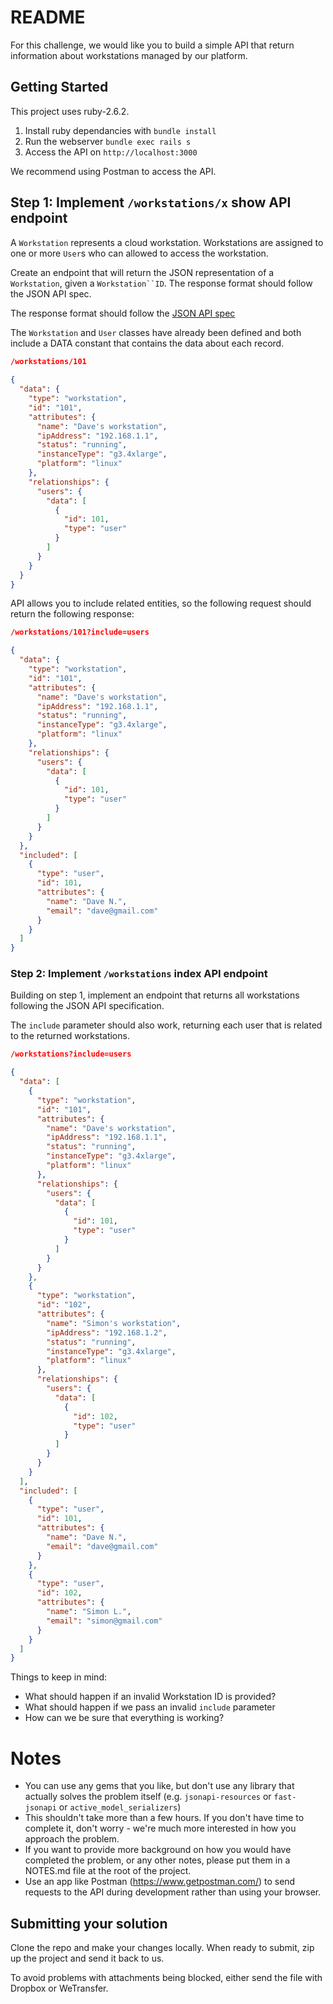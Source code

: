 # README

For this challenge, we would like you to build a simple API that return information about workstations managed by our platform.

## Getting Started 

This project uses ruby-2.6.2.

1. Install ruby dependancies with `bundle install`
2. Run the webserver `bundle exec rails s`
3. Access the API on `http://localhost:3000`

We recommend using Postman to access the API.

## Step 1: Implement `/workstations/x` show API endpoint

A `Workstation` represents a cloud workstation. Workstations are assigned to one or more `User`s who can allowed to access the workstation.

Create an endpoint that will return the JSON representation of a `Workstation`, given a `Workstation``ID`. The response format should follow the JSON API spec.

The response format should follow the [JSON API spec](http://jsonapi.org/examples/)

The `Workstation` and `User` classes have already been defined and both include a DATA constant that contains the data about each record.

```json
/workstations/101
  
{
  "data": {
    "type": "workstation",
    "id": "101",
    "attributes": {
      "name": "Dave's workstation",
      "ipAddress": "192.168.1.1",
      "status": "running",
      "instanceType": "g3.4xlarge",
      "platform": "linux"
    },
    "relationships": {
      "users": {
        "data": [
          {
            "id": 101,
            "type": "user"
          }
        ]
      }
    }
  }
}
```

API allows you to include related entities, so the following request should return the following response:

```json
/workstations/101?include=users

{
  "data": {
    "type": "workstation",
    "id": "101",
    "attributes": {
      "name": "Dave's workstation",
      "ipAddress": "192.168.1.1",
      "status": "running",
      "instanceType": "g3.4xlarge",
      "platform": "linux"
    },
    "relationships": {
      "users": {
        "data": [
          {
            "id": 101,
            "type": "user"
          }
        ]
      }
    }
  },
  "included": [
    {
      "type": "user",
      "id": 101,
      "attributes": {
        "name": "Dave N.",
        "email": "dave@gmail.com"
      }
    }
  ]
}
```

### Step 2: Implement `/workstations` index API endpoint

Building on step 1, implement an endpoint that returns all workstations following the JSON API specification.

The `include` parameter should also work, returning each user that is related to the returned workstations.

```json
/workstations?include=users

{
  "data": [
    {
      "type": "workstation",
      "id": "101",
      "attributes": {
        "name": "Dave's workstation",
        "ipAddress": "192.168.1.1",
        "status": "running",
        "instanceType": "g3.4xlarge",
        "platform": "linux"
      },
      "relationships": {
        "users": {
          "data": [
            {
              "id": 101,
              "type": "user"
            }
          ]
        }
      }
    },
    {
      "type": "workstation",
      "id": "102",
      "attributes": {
        "name": "Simon's workstation",
        "ipAddress": "192.168.1.2",
        "status": "running",
        "instanceType": "g3.4xlarge",
        "platform": "linux"
      },
      "relationships": {
        "users": {
          "data": [
            {
              "id": 102,
              "type": "user"
            }
          ]
        }
      }
    }
  ],
  "included": [
    {
      "type": "user",
      "id": 101,
      "attributes": {
        "name": "Dave N.",
        "email": "dave@gmail.com"
      }
    },
    {
      "type": "user",
      "id": 102,
      "attributes": {
        "name": "Simon L.",
        "email": "simon@gmail.com"
      }
    }
  ]
}
```

Things to keep in mind:
* What should happen if an invalid Workstation ID is provided?
* What should happen if we pass an invalid `include` parameter
* How can we be sure that everything is working?

# Notes
* You can use any gems that you like, but don't use any library that actually solves the problem itself (e.g. `jsonapi-resources` or `fast-jsonapi` or `active_model_serializers`)
* This shouldn't take more than a few hours. If you don't have time to complete it, don't worry - we're much more interested in how you approach the problem.
* If you want to provide more background on how you would have completed the problem, or any other notes, please put them in a NOTES.md file at the root of the project.
* Use an app like Postman (https://www.getpostman.com/) to send requests to the API during development rather than using your browser.

## Submitting your solution

Clone the repo and make your changes locally. When ready to submit, zip up the project and send it back to us.

To avoid problems with attachments being blocked, either send the file with Dropbox or WeTransfer.
